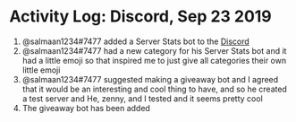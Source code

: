 # Activity Log: Discord, Sep 23 2019

1. @salmaan1234#7477 added a Server Stats bot to the [Discord](https://discord.gg/xKzCf9f)
2. @salmaan1234#7477 had a new category for his Server Stats bot and it had a little emoji so that inspired me to just give all categories their own little emoji 
3. @salmaan1234#7477 suggested making a giveaway bot and I agreed that it would be an interesting and cool thing to have, and so he created a test server and He, zenny, and I tested and it seems pretty cool 
4. The giveaway bot has been added
